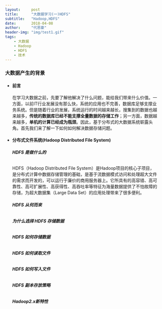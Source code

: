 ```yaml
---
layout:     post
title:      "大数据学习(一)HDFS"
subtitle:   "Hadoop,HDFS"
date:       2018-04-08
author:     "代思豪"
header-img: "img/test1.gif"
tags:
    - 大数据
    - Hadoop
    - HDFS
    - 技术
---
```


### 大数据产生的背景
* #### 前言
	在学习大数据之前，先要了解他解决了什么问题，能给我们带来什么价值。一方面，以前IT行业发展没有那么快，系统的应用也不完善，数据库足够支撑业务系统。但是随着行业的发展，系统运行的时间越来越长，搜集到的数据也越来越多，**传统的数据库已经不能支撑全量数据的存储工作**；另一方面，数据越来越多，**单机的计算已经成为瓶颈**。因此，基于分布式的大数据系统崭露头角。首先我们来了解一下如何如何解决数据存储问题。

* #### 分布式文件系统(Hadoop Distributed File System)
	###### ***HDFS 是做什么的***
	HDFS（Hadoop Distributed File System）是Hadoop项目的核心子项目，是分布式计算中数据存储管理的基础，是基于流数据模式访问和处理超大文件的需求而开发的，可以运行于廉价的商用服务器上。它所具有的高容错、高可靠性、高可扩展性、高获得性、高吞吐率等特征为海量数据提供了不怕故障的存储，为超大数据集（Large Data Set）的应用处理带来了很多便利。
	###### ***HDFS 从何而来***
	###### ***为什么选择 HDFS 存储数据***
	###### ***HDFS 如何存储数据***
	###### ***HDFS 如何读取文件***
	###### ***HDFS 如何写入文件***
	###### ***HDFS 副本存放策略***
	###### ***Hadoop2.x新特性***
	
